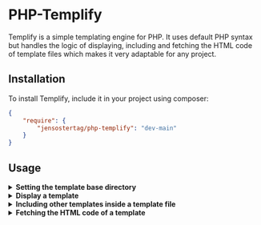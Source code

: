 # PHP-Templify
Templify is a simple templating engine for PHP. It uses default PHP syntax but handles the logic of displaying, including and fetching the HTML code of template files which makes it very adaptable for any project.

## Installation
To install Templify, include it in your project using composer:
```json
{
    "require": {
        "jensostertag/php-templify": "dev-main"
    }
}
```

## Usage
<details>
<summary><b>Setting the template base directory</b></summary>

Before you can use Templify, you have to specify the base directory where your template files are located. This is done by calling
```php
Templify::setConfig("TEMPLATE_BASE_DIR", __DIR__ . "/templates");
```
In this example, your template files would have to be located in the `📁 templates/` directory relative to the file where you're setting the base directory. You can also use absolute paths.
</details>

<details>
<summary><b>Display a template</b></summary>

To display a template (`template.php`) without binding any variables, call
```php
Templify::display("template.php");
```
This will display the template file `template.php` that has to be located in the template base directory you've set earlier. To have a better overview over your file structure, you can also organize your template files in subdirectories and prepend the path to the template file name.

To display a template and bind variables to it, you have to define the variables in an associative array with the keys as variable names and the values as corresponding values:
```php
$variables = [
    "foo" => "bar",
    "bar" => "foo"
];
```
Then, pass the array to the `display()` method:
```php
Templify::display("template.php", $variables);
```
In the template file, you can use them just like any other variable in PHP:
```html
<p><?php echo $foo; ?></p> <!-- bar -->
<p><?php echo $bar; ?></p> <!-- foo -->
```

Of course, you can define the variable array in the same line as you're passing it to the `display()` method, this is just for better readability.
</details>

<details>
<summary><b>Including other templates inside a template file</b></summary>

If you're developing a website where there is a lot of reused code, you can use Templify to include other template files inside a template file. This is done by calling
```php
Templify::include("template.php");
```
This will include the template file `template.php` from the `📁 includes/` directory that has to be located in the template base directory you've set earlier (let's say it was `📁 templates/`, the above code would include the `📄 templates/includes/template.php` template file). To have a better overview over your file structure, you can also organize your template files in subdirectories and prepend the path to the template file name.

Just like with the `display()` method, you can also bind variables to the included template file:
```php
Templify::include("template.php", ["foo" => "bar"]);
```
</details>

<details>
<summary><b>Fetching the HTML code of a template</b></summary>

Templify can also be used to fetch the HTML code of a template file instead of displaying it. This is done by calling
```php
$html = Templify::fetch("template.php", ["foo" => "bar"]);
```
and comes in handy if you want to send an email with a template as the body.
</details>
